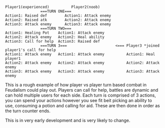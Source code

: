 ```
Player1(experienced)          Player2(noob)
                ===TURN ONE===
Action1: Raised def        Action1: Attack enemy
Action2: Raised atk        Action2: Attack enemy
Action3: Attack enemy      Action3: Attack enemy
                ===TURN TWO===
Action1: Healing Pot    Action1: Attack enemy
Action2: Attack enemy   Action2: Heal ability
Action3: Call for help  Action3: Raised def
                ===TURN 3===                      <=== Player3 *joined player1's call for help
Action1: Attack enemy   Action1: Attack enemy          Action1: Heal player1
Action2: Attack enemy   Action2: Attack enemy          Action2: Attack enemy
Action3: Attack enemy   Action3: Attack enemy          Action3: Attack enemy
```

This is a rough example of how player vs player turn based combat in Feudalism could play out. 
Players can call for help, battles are dynamic and can hold multiple users for each side.
Each turn is comprised of 3 actions, you can spend your actions however you see fit beit picking an ability to use,
consuming a potion and calling for aid. These are then done in order as the turn counter ends.

This is in very early development and is very likely to change.